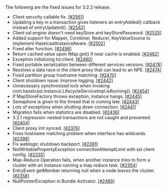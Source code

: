 
The following are the fixed issues for 3.2.2 release.

- Client security callable fix. [[#2561]](https://github.com/hazelcast/hazelcast/pull/2561)
-	Updating a key in a transaction gives listeners an entryAdded() callback instead of entryUpdated(). [[#2542]](https://github.com/hazelcast/hazelcast/issues/2542)
-	Client ssl engine doesn't need keyStore and keyStorePassword. [[#2525]](https://github.com/hazelcast/hazelcast/pull/2525)
-	Added support for Mapper, Combiner, Reducer, KeyValueSource to implement HazelcastInstanceAware. [[#2502]](https://github.com/hazelcast/hazelcast/pull/2502)
-	Fixed alter function. [[#2496]](https://github.com/hazelcast/hazelcast/pull/2496)
-	Return cached value upon IMap.get() if near cache is enabled. [[#2482]](https://github.com/hazelcast/hazelcast/pull/2482)
-	Exception initializing hz:client. [[#2480]](https://github.com/hazelcast/hazelcast/issues/2480)
-	Fixed portable serialization between different services versions. [[#2478]](https://github.com/hazelcast/hazelcast/pull/2478)
-	Resolves a data race in the client proxy that can lead to an NPE. [[#2474]](https://github.com/hazelcast/hazelcast/pull/2474)
-	Fixed partition group hostname matching. [[#2470]](https://github.com/hazelcast/hazelcast/pull/2470)
-	Client shutdown issue: Improve logging. [[#2442]](https://github.com/hazelcast/hazelcast/issues/2442)
-	Unnecessary synchronized lock when invoking com.hazelcast.instance.LifecycleServiceImpl.isRunning(). [[#2454]](https://github.com/hazelcast/hazelcast/issues/2454)
-	If MapStoreFactory throws exception, instance hangs. [[#2445]](https://github.com/hazelcast/hazelcast/issues/2445)
-	Semaphore is given to the thread that is coming late. [[#2443]](https://github.com/hazelcast/hazelcast/issues/2443)
-	Lots of exceptions when shutting down connection. [[#2441]](https://github.com/hazelcast/hazelcast/issues/2441)
-	Migration fails when statistics are disabled. [[#2436]](https://github.com/hazelcast/hazelcast/issues/2436)
-	3.2.1 regression: nested transactions are not caught and prevented. [[#2404]](https://github.com/hazelcast/hazelcast/issues/2404)
-	Client proxy init synced. [[#2376]](https://github.com/hazelcast/hazelcast/pull/2376)
-	Fixes hostname matching problem when interface has wildcards. [[#2398]](https://github.com/hazelcast/hazelcast/pull/2398)
-	Fix weblogic shutdown backport. [[#2391]](https://github.com/hazelcast/hazelcast/pull/2391)
-	NotWritablePropertyException connectionAttemptLimit with ssl client config. [[#2335]](https://github.com/hazelcast/hazelcast/issues/2335)
-	Map-Reduce Operation fails, when another instance tries to form a cluster with an instance running a map reduce task. [[#2354]](https://github.com/hazelcast/hazelcast/issues/2354)
-	EntryEvent getMember returning null when a node leaves the cluster. [[#2358]](https://github.com/hazelcast/hazelcast/issues/2358)
-	NullPointerException in Bundle Activator. [[#2489]](https://github.com/hazelcast/hazelcast/issues/2489)
